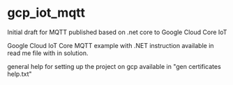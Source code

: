 # gcp_iot_mqtt
Initial draft for MQTT published based on .net core to Google Cloud Core IoT

Google Cloud IoT Core MQTT example with .NET instruction available in read me file with in solution.

general help for setting up the project on gcp available in "gen certificates help.txt"
